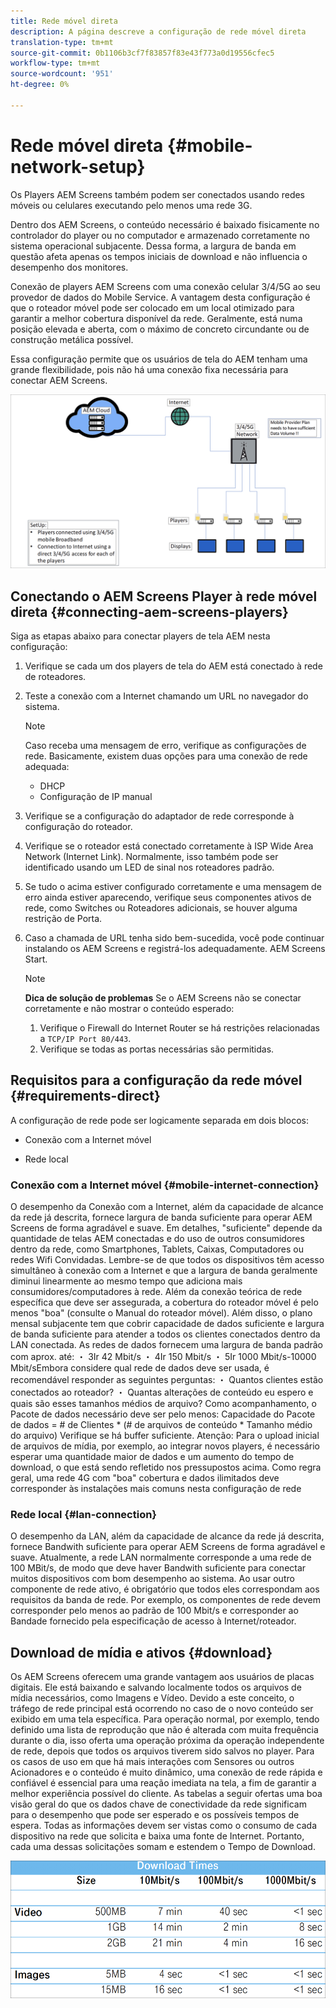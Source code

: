 ```yaml
---
title: Rede móvel direta
description: A página descreve a configuração de rede móvel direta
translation-type: tm+mt
source-git-commit: 0b1106b3cf7f83857f83e43f773a0d19556cfec5
workflow-type: tm+mt
source-wordcount: '951'
ht-degree: 0%

---
```



# Rede móvel direta {#mobile-network-setup}

Os Players AEM Screens também podem ser conectados usando redes móveis ou celulares executando pelo menos uma rede 3G.

Dentro dos AEM Screens, o conteúdo necessário é baixado fisicamente no controlador do player ou no computador e armazenado corretamente no sistema operacional subjacente. Dessa forma, a largura de banda em questão afeta apenas os tempos iniciais de download e não influencia o desempenho dos monitores.

Conexão de players AEM Screens com uma conexão celular 3/4/5G ao seu provedor de dados do Mobile Service. A vantagem desta configuração é que o roteador móvel pode ser colocado em um local otimizado para garantir a melhor cobertura disponível da rede. Geralmente, está numa posição elevada e aberta, com o máximo de concreto circundante ou de construção metálica possível.

Essa configuração permite que os usuários de tela do AEM tenham uma grande flexibilidade, pois não há uma conexão fixa necessária para conectar AEM Screens.

![](/help/using/assets/direct-mobile-1.png)

## Conectando o AEM Screens Player à rede móvel direta {#connecting-aem-screens-players}

Siga as etapas abaixo para conectar players de tela AEM nesta configuração:

1. Verifique se cada um dos players de tela do AEM está conectado à rede de roteadores.

1. Teste a conexão com a Internet chamando um URL no navegador do sistema.

   >[!NOTE]
   >Caso receba uma mensagem de erro, verifique as configurações de rede. Basicamente, existem duas opções para uma conexão de rede adequada:
   >* DHCP
   >* Configuração de IP manual


1. Verifique se a configuração do adaptador de rede corresponde à configuração do roteador.
1. Verifique se o roteador está conectado corretamente à ISP Wide Area Network (Internet Link). Normalmente, isso também pode ser identificado usando um LED de sinal nos roteadores padrão.
1. Se tudo o acima estiver configurado corretamente e uma mensagem de erro ainda estiver aparecendo, verifique seus componentes ativos de rede, como Switches ou Roteadores adicionais, se houver alguma restrição de Porta.
1. Caso a chamada de URL tenha sido bem-sucedida, você pode continuar instalando os AEM Screens e registrá-los adequadamente. AEM Screens Start.

   >[!NOTE]
   >**Dica de solução de problemas**
   >Se o AEM Screens não se conectar corretamente e não mostrar o conteúdo esperado:
   >
   >1. Verifique o Firewall do Internet Router se há restrições relacionadas a `TCP/IP Port 80/443`.
   >1. Verifique se todas as portas necessárias são permitidas.



## Requisitos para a configuração da rede móvel {#requirements-direct}

A configuração de rede pode ser logicamente separada em dois blocos:

* Conexão com a Internet móvel

* Rede local

### Conexão com a Internet móvel {#mobile-internet-connection}

O desempenho da Conexão com a Internet, além da capacidade de alcance da rede já descrita, fornece largura de banda suficiente para operar AEM Screens de forma agradável e suave. Em detalhes, &quot;suficiente&quot; depende da quantidade de telas AEM conectadas e do uso de outros consumidores dentro da rede, como Smartphones, Tablets, Caixas, Computadores ou redes Wifi Convidadas.
Lembre-se de que todos os dispositivos têm acesso simultâneo à conexão com a Internet e que a largura de banda geralmente diminui linearmente ao mesmo tempo que adiciona mais consumidores/computadores à rede.
Além da conexão teórica de rede específica que deve ser assegurada, a cobertura do roteador móvel é pelo menos &quot;boa&quot; (consulte o Manual do roteador móvel). Além disso, o plano mensal subjacente tem que cobrir capacidade de dados suficiente e largura de banda suficiente para atender a todos os clientes conectados dentro da LAN conectada.
As redes de dados fornecem uma largura de banda padrão com aprox. até:
・ 3Ir 42 Mbit/s ・ 4Ir 150 Mbit/s ・ 5Ir 1000 Mbit/s-10000 Mbit/sEmbora considere qual rede de dados deve ser usada, é recomendável responder as seguintes perguntas:
・ Quantos clientes estão conectados ao roteador?
・ Quantas alterações de conteúdo eu espero e quais são esses tamanhos médios de arquivo?
Como acompanhamento, o Pacote de dados necessário deve ser pelo menos:
Capacidade do Pacote de dados = # de Clientes * (# de arquivos de conteúdo * Tamanho médio do arquivo) Verifique se há buffer suficiente.
Atenção: Para o upload inicial de arquivos de mídia, por exemplo, ao integrar novos players, é necessário esperar uma quantidade maior de dados e um aumento do tempo de download, o que está sendo refletido nos pressupostos acima.
Como regra geral, uma rede 4G com &quot;boa&quot; cobertura e dados ilimitados deve corresponder às instalações mais comuns nesta configuração de rede


### Rede local {#lan-connection}

O desempenho da LAN, além da capacidade de alcance da rede já descrita, fornece Bandwith suficiente para operar AEM Screens de forma agradável e suave. Atualmente, a rede LAN normalmente corresponde a uma rede de 100 MBit/s, de modo que deve haver Bandwith suficiente para conectar muitos dispositivos com bom desempenho ao sistema. Ao usar outro componente de rede ativo, é obrigatório que todos eles correspondam aos requisitos da banda de rede. Por exemplo, os componentes de rede devem corresponder pelo menos ao padrão de 100 Mbit/s e corresponder ao Bandade fornecido pela especificação de acesso à Internet/roteador.

## Download de mídia e ativos {#download}

Os AEM Screens oferecem uma grande vantagem aos usuários de placas digitais. Ele está baixando e salvando localmente todos os arquivos de mídia necessários, como Imagens e Vídeo. Devido a este conceito, o tráfego de rede principal está ocorrendo no caso de o novo conteúdo ser exibido em uma tela específica.
Para operação normal, por exemplo, tendo definido uma lista de reprodução que não é alterada com muita frequência durante o dia, isso oferta uma operação próxima da operação independente de rede, depois que todos os arquivos tiverem sido salvos no player.
Para os casos de uso em que há mais interações com Sensores ou outros Acionadores e o conteúdo é muito dinâmico, uma conexão de rede rápida e confiável é essencial para uma reação imediata na tela, a fim de garantir a melhor experiência possível do cliente.
As tabelas a seguir ofertas uma boa visão geral do que os dados chave de conectividade da rede significam para o desempenho que pode ser esperado e os possíveis tempos de espera.
Todas as informações devem ser vistas como o consumo de cada dispositivo na rede que solicita e baixa uma fonte de Internet. Portanto, cada uma dessas solicitações somam e estendem o Tempo de Download.

![](/help/using/assets/download-times-mobile.png)




